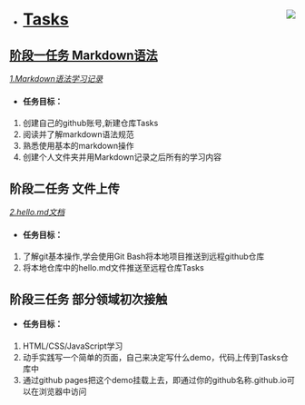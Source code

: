 <a href="https://github.com/Tasks">
  <img align="right" src="https://x0.ifengimg.com/res/2022/CE2883F0A0D11D9DD2EBED25AA3D3F52E5926615_size801_w527_h794.png"/)
</a>
  
+ #  **Tasks**
## 阶段一任务  Markdown语法
 *[1.Markdown语法学习记录](https://github.com/Rainywhisper/Tasks/blob/73ef480b37fd9443440d6762cbb694e651cd1381/Markdown%E8%AF%AD%E6%B3%95%E5%AD%A6%E4%B9%A0.md)*
+ #### 任务目标：
1. 创建自己的github账号,新建仓库Tasks
2. 阅读并了解markdown语法规范
3. 熟悉使用基本的markdown操作
4. 创建个人文件夹并用Markdown记录之后所有的学习内容
  
  ## 阶段二任务  文件上传 
 *[2.hello.md文档](https://github.com/Rainywhisper/Tasks/blob/d28d74f447558fa3eaccd145b8defdb823b51229/hello.md)*
+ #### 任务目标：
1. 了解git基本操作,学会使用Git Bash将本地项目推送到远程github仓库
2. 将本地仓库中的hello.md文件推送至远程仓库Tasks
  
## 阶段三任务 部分领域初次接触
+ #### 任务目标：
1. HTML/CSS/JavaScript学习  
2. 动手实践写一个简单的页面，自己来决定写什么demo，代码上传到Tasks仓库中  
3. 通过github pages把这个demo挂载上去，即通过你的github名称.github.io可以在浏览器中访问
